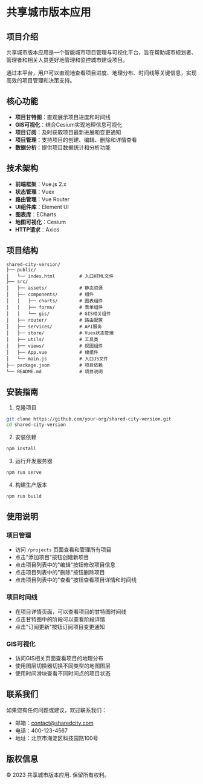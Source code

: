 # 共享城市版本应用

## 项目介绍
共享城市版本应用是一个智能城市项目管理与可视化平台，旨在帮助城市规划者、管理者和相关人员更好地管理和监控城市建设项目。

通过本平台，用户可以直观地查看项目进度、地理分布、时间线等关键信息，实现高效的项目管理和决策支持。

## 核心功能
- **项目甘特图**：直观展示项目进度和时间线
- **GIS可视化**：结合Cesium实现地理信息可视化
- **项目订阅**：及时获取项目最新进展和变更通知
- **项目管理**：支持项目的创建、编辑、删除和详情查看
- **数据分析**：提供项目数据统计和分析功能

## 技术架构
- **前端框架**：Vue.js 2.x
- **状态管理**：Vuex
- **路由管理**：Vue Router
- **UI组件库**：Element UI
- **图表库**：ECharts
- **地图可视化**：Cesium
- **HTTP请求**：Axios

## 项目结构
```
shared-city-version/
├── public/
│   └── index.html         # 入口HTML文件
├── src/
│   ├── assets/            # 静态资源
│   ├── components/        # 组件
│   │   ├── charts/        # 图表组件
│   │   ├── forms/         # 表单组件
│   │   └── gis/           # GIS相关组件
│   ├── router/            # 路由配置
│   ├── services/          # API服务
│   ├── store/             # Vuex状态管理
│   ├── utils/             # 工具类
│   ├── views/             # 视图组件
│   ├── App.vue            # 根组件
│   └── main.js            # 入口JS文件
├── package.json           # 项目依赖
└── README.md              # 项目说明
```

## 安装指南
1. 克隆项目
```bash
git clone https://github.com/your-org/shared-city-version.git
cd shared-city-version
```

2. 安装依赖
```bash
npm install
```

3. 运行开发服务器
```bash
npm run serve
```

4. 构建生产版本
```bash
npm run build
```

## 使用说明
### 项目管理
- 访问 `/projects` 页面查看和管理所有项目
- 点击"添加项目"按钮创建新项目
- 点击项目列表中的"编辑"按钮修改项目信息
- 点击项目列表中的"删除"按钮删除项目
- 点击项目列表中的"查看"按钮查看项目详情和时间线

### 项目时间线
- 在项目详情页面，可以查看项目的甘特图时间线
- 点击甘特图中的阶段可以查看阶段详情
- 点击"订阅更新"按钮订阅项目变更通知

### GIS可视化
- 访问GIS相关页面查看项目的地理分布
- 使用图层切换器切换不同类型的地图图层
- 使用时间滑块查看不同时间点的项目状态

## 联系我们
如果您有任何问题或建议，欢迎联系我们：
- 邮箱：contact@sharedcity.com
- 电话：400-123-4567
- 地址：北京市海淀区科技园路100号

## 版权信息
© 2023 共享城市版本应用. 保留所有权利。